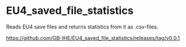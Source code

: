 # EU4_saved_file_statistics
Reads EU4 save files and returns statistics from it as .csv-files.


https://github.com/GB-IHE/EU4_saved_file_statistics/releases/tag/v0.0.1
